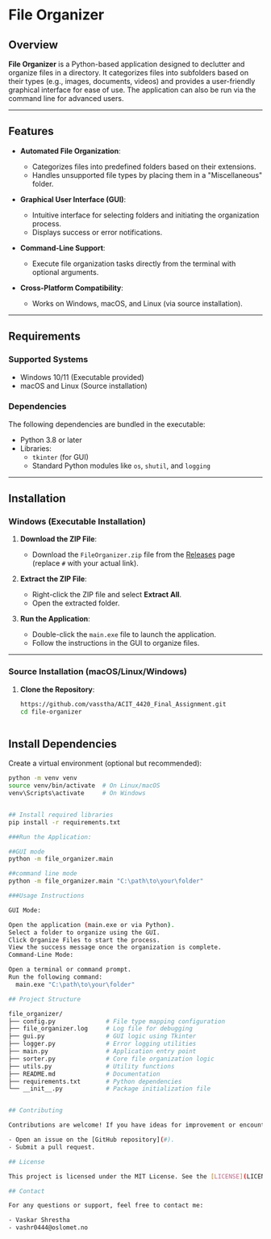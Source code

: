 # File Organizer

## Overview

**File Organizer** is a Python-based application designed to declutter and organize files in a directory. It categorizes files into subfolders based on their types (e.g., images, documents, videos) and provides a user-friendly graphical interface for ease of use. The application can also be run via the command line for advanced users.

---

## Features

- **Automated File Organization**:
  - Categorizes files into predefined folders based on their extensions.
  - Handles unsupported file types by placing them in a "Miscellaneous" folder.

- **Graphical User Interface (GUI)**:
  - Intuitive interface for selecting folders and initiating the organization process.
  - Displays success or error notifications.

- **Command-Line Support**:
  - Execute file organization tasks directly from the terminal with optional arguments.

- **Cross-Platform Compatibility**:
  - Works on Windows, macOS, and Linux (via source installation).

---

## Requirements

### Supported Systems
- Windows 10/11 (Executable provided)
- macOS and Linux (Source installation)

### Dependencies
The following dependencies are bundled in the executable:
- Python 3.8 or later
- Libraries:
  - `tkinter` (for GUI)
  - Standard Python modules like `os`, `shutil`, and `logging`

---

## Installation

### Windows (Executable Installation)
1. **Download the ZIP File**:
   - Download the `FileOrganizer.zip` file from the [Releases](#) page (replace `#` with your actual link).
   
2. **Extract the ZIP File**:
   - Right-click the ZIP file and select **Extract All**.
   - Open the extracted folder.

3. **Run the Application**:
   - Double-click the `main.exe` file to launch the application.
   - Follow the instructions in the GUI to organize files.

---

### Source Installation (macOS/Linux/Windows)

1. **Clone the Repository**:
   ```bash
   https://github.com/vasstha/ACIT_4420_Final_Assignment.git
   cd file-organizer



## Install Dependencies

Create a virtual environment (optional but recommended):

```bash
python -m venv venv
source venv/bin/activate  # On Linux/macOS
venv\Scripts\activate     # On Windows


## Install required libraries
pip install -r requirements.txt

###Run the Application:

##GUI mode
python -m file_organizer.main

##command line mode
python -m file_organizer.main "C:\path\to\your\folder"

###Usage Instructions

GUI Mode:

Open the application (main.exe or via Python).
Select a folder to organize using the GUI.
Click Organize Files to start the process.
View the success message once the organization is complete.
Command-Line Mode:

Open a terminal or command prompt.
Run the following command:
  main.exe "C:\path\to\your\folder"

## Project Structure

file_organizer/
├── config.py              # File type mapping configuration
├── file_organizer.log     # Log file for debugging
├── gui.py                 # GUI logic using Tkinter
├── logger.py              # Error logging utilities
├── main.py                # Application entry point
├── sorter.py              # Core file organization logic
├── utils.py               # Utility functions
├── README.md              # Documentation
├── requirements.txt       # Python dependencies
└── __init__.py            # Package initialization file


## Contributing

Contributions are welcome! If you have ideas for improvement or encounter bugs, feel free to:

- Open an issue on the [GitHub repository](#).
- Submit a pull request.

## License

This project is licensed under the MIT License. See the [LICENSE](LICENSE) file for details.

## Contact

For any questions or support, feel free to contact me:

- Vaskar Shrestha
- vashr0444@oslomet.no
